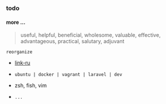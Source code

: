 ### todo

#### more ...
> useful, helpful, beneficial, wholesome, valuable, effective, advantageous, practical, salutary, adjuvant

`reorganize`

* [link-ru](link.ru.md)

* `ubuntu | docker | vagrant | laravel | dev`

* zsh, fish, vim

* `...`

